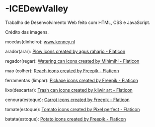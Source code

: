 # -ICEDewValley
Trabalho de Desenvolvimento Web feito com HTML, CSS e JavaScript.

Crédito das imagens.

moedas(dinheiro): www.kenney.nl

arador(arar): <a href="https://www.flaticon.com/free-icons/plow" title="plow icons">Plow icons created by agus raharjo - Flaticon</a>

regador(regar): <a href="https://www.flaticon.com/free-icons/watering-can" title="watering can icons">Watering can icons created by Mihimihi - Flaticon</a>

mao (colher): <a href="https://www.flaticon.com/free-icons/reach" title="reach icons">Reach icons created by Freepik - Flaticon</a>

ferramentas (limpar): <a href="https://www.flaticon.com/free-icons/pickaxe" title="pickaxe icons">Pickaxe icons created by Freepik - Flaticon</a>

lixo(descartar): <a href="https://www.flaticon.com/free-icons/trash-can" title="trash can icons">Trash can icons created by kliwir art - Flaticon</a>

cenoura(estoque): <a href="https://www.flaticon.com/free-icons/carrot" title="carrot icons">Carrot icons created by Freepik - Flaticon</a>

tomate(estoque): <a href="https://www.flaticon.com/free-icons/tomato" title="tomato icons">Tomato icons created by Pixel perfect - Flaticon</a>

batata(estoque): <a href="https://www.flaticon.com/free-icons/potato" title="potato icons">Potato icons created by Freepik - Flaticon</a>